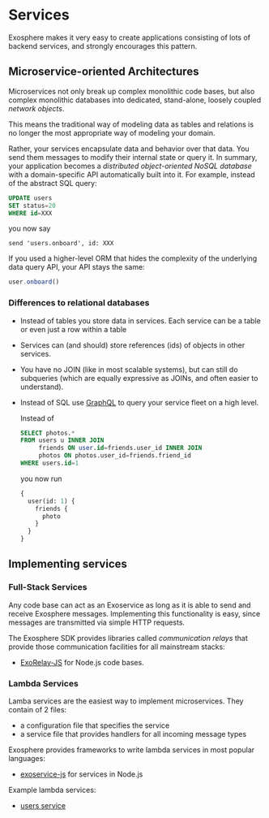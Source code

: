 # Services

Exosphere makes it very easy to create applications consisting of lots of backend services,
and strongly encourages this pattern.


## Microservice-oriented Architectures

Microservices not only break up complex monolithic code bases,
but also complex monolithic databases
into dedicated, stand-alone, loosely coupled _network objects_.

This means the traditional way of modeling data as tables and relations
is no longer the most appropriate way of modeling your domain.

Rather, your services encapsulate data and behavior over that data.
You send them messages to modify their internal state or query it.
In summary, your application becomes a _distributed object-oriented NoSQL database_
with a domain-specific API automatically built into it.
For example, instead of the abstract SQL query:

```sql
UPDATE users
SET status=20
WHERE id=XXX
```

you now say

```livescript
send 'users.onboard', id: XXX
```

If you used a higher-level ORM that hides the complexity of the underlying data query API,
your API stays the same:

```javascript
user.onboard()
```


### Differences to relational databases

* Instead of tables you store data in services.
  Each service can be a table or even just a row within a table
* Services can (and should) store references (ids) of objects in other services.
* You have no JOIN (like in most scalable systems),
  but can still do subqueries
  (which are equally expressive as JOINs, and often easier to understand).
* Instead of SQL use
  [GraphQL](https://facebook.github.io/react/blog/2015/05/01/graphql-introduction.html)
  to query your service fleet on a high level.

  Instead of

  ```sql
  SELECT photos.*
  FROM users u INNER JOIN
       friends ON user.id=friends.user_id INNER JOIN
       photos ON photos.user_id=friends.friend_id
  WHERE users.id=1
  ```

  you now run

  ```graphql
  {
    user(id: 1) {
      friends {
        photo
      }
    }
  }
  ```


## Implementing services

### Full-Stack Services

Any code base can act as an Exoservice as long as it is able to send and receive
Exosphere messages.
Implementing this functionality is easy, since messages are transmitted via
simple HTTP requests.

The Exosphere SDK provides libraries called _communication relays_
that provide those communication facilities for all mainstream stacks:
* [ExoRelay-JS](https://github.com/Originate/exorelay-js) for Node.js
  code bases.


### Lambda Services

Lamba services are the easiest way to implement microservices.
They contain of 2 files:
* a configuration file that specifies the service
* a service file that provides handlers for all incoming message types

Exosphere provides frameworks to write lambda services in most popular languages:
* [exoservice-js](https://github.com/Originate/exoservice-js) for services in Node.js

Example lambda services:
* [users service](https://github.com/Originate/exosphere-users-service)
